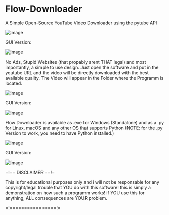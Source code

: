# Flow-Downloader
A Simple Open-Source YouTube Video Downloader using the pytube API

![image](https://user-images.githubusercontent.com/80765567/175318197-4a424ba5-f03f-4260-b0f3-ca773e20da4f.png)

GUI Version:

![image](https://user-images.githubusercontent.com/80765567/175823870-e0b21d9c-4075-4171-a639-60edfde4d1bc.png)


No Ads, Stupid Websites (that propably arent THAT legal) and most importantly, a simple to use design. Just open the software and put in the youtube URL and the video will be directly downloaded with the best available quality. The Video will appear in the Folder where the Programm is located.

![image](https://user-images.githubusercontent.com/80765567/175318469-41ff466a-e8d2-45f4-a7de-75429ba7fd9f.png)

GUI Version:

![image](https://user-images.githubusercontent.com/80765567/175823923-5b4c78c8-ccb4-4f5d-ad04-6cfb33ff2c4f.png)


Flow Downloader is available as .exe for Windows (Standalone) and as a .py for Linux, macOS and any other OS that supports Python  (NOTE: for the .py Version to work, you need to have Python installed.)

![image](https://user-images.githubusercontent.com/80765567/175318403-5c91e9bc-9d6e-4d21-b3f1-069fda57a75d.png)

GUI Version:

![image](https://user-images.githubusercontent.com/80765567/175823956-3555c4c2-3383-46de-9f27-6bff6fe3e28f.png)


=!== DISCLAIMER ==!=

This is for educational purposes only and i will not be responsable for any copyright/legal trouble that YOU do with this software!
this is simply a demonstration on how such a programm works! if YOU use this for anything, ALL consequences are YOUR problem.

=!================!=

